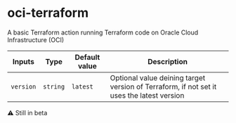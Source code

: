 # oci-terraform
A basic Terraform action running Terraform code on Oracle Cloud Infrastructure (OCI)


| Inputs      | Type     | Default value | Description |
|-------------|----------|---------------| ------------|
| `version`   | `string` | `latest`      | Optional value deining target version of Terraform, if not set it uses the latest version |

⚠️ Still in beta
